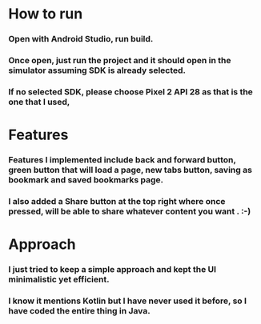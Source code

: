 # How to run 
### Open with Android Studio, run build.

### Once open, just run the project and it should open in the simulator assuming SDK is already selected.
### If no selected SDK, please choose Pixel 2 API 28 as that is the one that I used,

# Features
### Features I implemented include back and forward button, green button that will load a page, new tabs button, saving as bookmark and saved bookmarks page. 
### I also added a Share button at the top right where once pressed, will be able to share whatever content you want . :-)

# Approach
### I just tried to keep a simple approach and kept the UI minimalistic yet efficient.
### I know it mentions Kotlin but I have never used it before, so I have coded the entire thing in Java.


